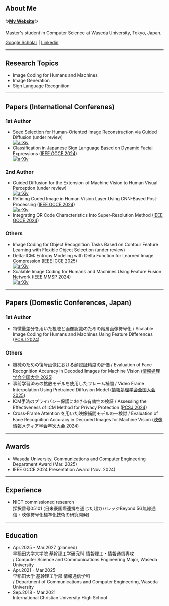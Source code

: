 <h2 align="left">About Me</h2>
<h4 align="left">
  ✨<a href="https://qwert-top.github.io/">My Website</a>✨
</h4>
Master's student in Computer Science at Waseda University, Tokyo, Japan.

<p align="left">
  <a href="https://scholar.google.com/citations?user=u1nK1wgAAAAJ&hl=en">Google Scholar</a> | <a href="https://www.linkedin.com/in/qwert-top">Linkedin</a>
</p>

---

<h2 align="left">Research Topics</h2>
<p align="left">

- Image Coding for Humans and Machines
- Image Generation
- Sign Language Recognition
</p>

---

<h2 align="left">Papers (International Conferenes)</h2>
<h3 aligh="left">1st Author</h3>
<p align="left">

- Seed Selection for Human-Oriented Image Reconstruction via Guided Diffusion (under review) <br>
 [![arXiv](https://img.shields.io/badge/arXiv-2411.06347-b31b1b.svg)](https://arxiv.org/abs/2506.05363v1)
- Classification in Japanese Sign Language Based on Dynamic Facial Expressions ([IEEE GCCE 2024](https://www.ieee-gcce.org/2024/index.html)) <br>
 [![arXiv](https://img.shields.io/badge/arXiv-2411.06347-b31b1b.svg)](https://arxiv.org/abs/2411.06347)
</p>
<h3 aligh="left">2nd Author</h3>
<p align="left">

- Guided Diffusion for the Extension of Machine Vision to Human Visual Perception (under review) <br>
[![arXiv](https://img.shields.io/badge/arXiv-2405.11894-b31b1b.svg)](https://arxiv.org/abs/2503.17907)
- Refining Coded Image in Human Vision Layer Using CNN-Based Post-Processing ([IEEE GCCE 2024](https://www.ieee-gcce.org/2024/index.html)) <br>
[![arXiv](https://img.shields.io/badge/arXiv-2405.11894-b31b1b.svg)](https://arxiv.org/abs/2405.11894)
- Integrating QR Code Characteristics Into Super-Resolution Method ([IEEE GCCE 2024](https://www.ieee-gcce.org/2024/index.html))
</p>
<h3 aligh="left">Others</h3>
<p align="left">

- Image Coding for Object Recognition Tasks Based on Contour Feature Learning with Flexible Object Selection (under review) <br>
- Delta-ICM: Entropy Modeling with Delta Function for Learned Image Compression ([IEEE ICCE 2025](https://icce.org/2025/)) <br>
[![arXiv](https://img.shields.io/badge/arXiv-2410.07669-b31b1b.svg)](https://arxiv.org/abs/2410.07669)
- Scalable Image Coding for Humans and Machines Using Feature Fusion Network ([IEEE MMSP 2024](https://attend.ieee.org/mmsp-2024/)) <br>
[![arXiv](https://img.shields.io/badge/arXiv-2405.09152-b31b1b.svg)](https://arxiv.org/abs/2405.09152)
</p>

---

<h2 align="left">Papers (Domestic Conferences, Japan)</h2>
<h3 aligh="left">1st Author</h3>
<p align="left">

- 特徴量差分を用いた視聴と画像認識のための階層画像符号化 / Scalable Image Coding for Humans and Machines Using Feature Differences ([PCSJ 2024](https://www.pcsj-imps.org/archive/2024.html))
</p>
<h3 aligh="left">Others</h3>
<p align="left">

- 機械のための復号画像における顔認証精度の評価 / Evaluation of Face Recognition Accuracy in Decoded Images for Machine Vision ([情報処理学会全国大会 2025](https://www.ipsj.or.jp/event/taikai/87/index.html))
- 事前学習済みの拡散モデルを使用したフレーム補間 / Video Frame Interpolation Using Pretrained Diffusion Model ([情報処理学会全国大会 2025](https://www.ipsj.or.jp/event/taikai/87/index.html))
- ICM手法のプライバシー保護における有効性の検証 / Assessing the Effectiveness of ICM Method for Privacy Protection ([PCSJ 2024](https://www.pcsj-imps.org/archive/2024.html))
- Cross-Frame Attention を用いた映像補間モデルの一検討 / Evaluation of Face Recognition Accuracy in Decoded Images for Machine Vision ([映像情報メディア学会年次大会 2024](https://www.ite.or.jp/annual/2024/))
</p>

---

<h2 align="left">Awards</h2>

- Waseda University, Communications and Computer Engineering Department Award (Mar. 2025)
- IEEE GCCE 2024 Presentation Award (Nov. 2024)

---

<h2 align="left">Experience</h2>

- NICT commissioned research <br>
 採択番号05101 (日米豪国際連携を通じた超カバレッジBeyond 5G無線通信・映像符号化標準化技術の研究開発)

---

<h2 align="left">Education</h2>

- Apr.2025 - Mar.2027 (planned) <br>
  早稲田大学大学院 基幹理工学研究科 情報理工・情報通信専攻 <br>
  / Computer Science and Communications Engineering Major, Waseda University
- Apr.2021 - Mar.2025 <br>
  早稲田大学 基幹理工学部 情報通信学科 <br>
  / Department of Communications and Computer Engineering, Waseda University
- Sep.2018 - Mar.2021 <br>
  International Christian University High School
